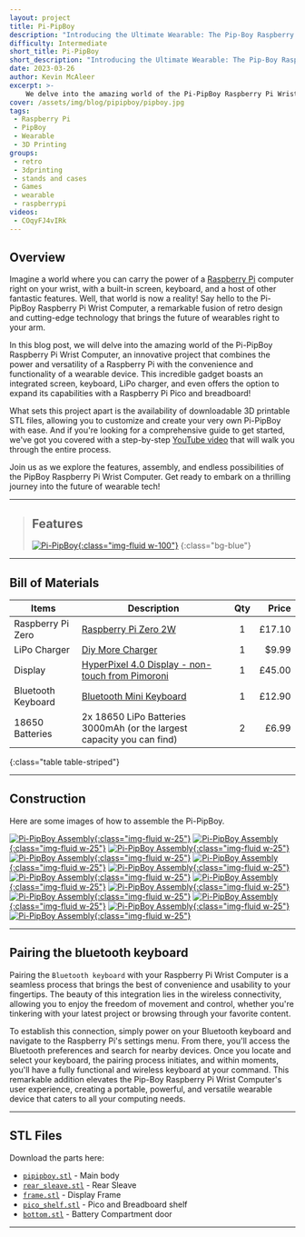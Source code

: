 ```yaml
---
layout: project
title: Pi-PipBoy
description: "Introducing the Ultimate Wearable: The Pip-Boy Raspberry Pi Wrist Computer"
difficulty: Intermediate
short_title: Pi-PipBoy
short_description: "Introducing the Ultimate Wearable: The Pip-Boy Raspberry Pi Wrist Computer"
date: 2023-03-26
author: Kevin McAleer
excerpt: >- 
    We delve into the amazing world of the Pi-PipBoy Raspberry Pi Wrist Computer, an innovative project that combines the power and versatility of a Raspberry Pi with the convenience and functionality of a wearable device.
cover: /assets/img/blog/pipipboy/pipboy.jpg
tags: 
 - Raspberry Pi
 - PipBoy
 - Wearable
 - 3D Printing
groups:
 - retro
 - 3dprinting
 - stands and cases
 - Games
 - wearable
 - raspberrypi
videos:
 - COqyFJ4vIRk
---
```


## Overview

Imagine a world where you can carry the power of a [Raspberry Pi](https://www.raspberrypi.com) computer right on your wrist, with a built-in screen, keyboard, and a host of other fantastic features. Well, that world is now a reality! Say hello to the Pi-PipBoy Raspberry Pi Wrist Computer, a remarkable fusion of retro design and cutting-edge technology that brings the future of wearables right to your arm.

In this blog post, we will delve into the amazing world of the Pi-PipBoy Raspberry Pi Wrist Computer, an innovative project that combines the power and versatility of a Raspberry Pi with the convenience and functionality of a wearable device. This incredible gadget boasts an integrated screen, keyboard, LiPo charger, and even offers the option to expand its capabilities with a Raspberry Pi Pico and breadboard!

What sets this project apart is the availability of downloadable 3D printable STL files, allowing you to customize and create your very own Pi-PipBoy with ease. And if you're looking for a comprehensive guide to get started, we've got you covered with a step-by-step [YouTube video](#video) that will walk you through the entire process.

Join us as we explore the features, assembly, and endless possibilities of the PipBoy Raspberry Pi Wrist Computer. Get ready to embark on a thrilling journey into the future of wearable tech!

---

> ## Features
>
>[![Pi-PipBoy](/assets/img/blog/pipipboy/pip14.jpg){:class="img-fluid w-100"}](/assets/img/blog/pipipboy/pip14.jpg)
{:class="bg-blue"}

---

## Bill of Materials

Items              | Description                                                                                 | Qty |  Price
-------------------|---------------------------------------------------------------------------------------------|:---:|------:
Raspberry Pi Zero  | [Raspberry Pi Zero 2W](collabs.shop/avsoj3)                                                 |  1  | £17.10
LiPo Charger       | [Diy More Charger](https://www.diymore.cc)                                                  |  1  |  $9.99
Display            | [HyperPixel 4.0 Display - non-touch from Pimoroni](collabs.shop/fy68t8)                     |  1  | £45.00
Bluetooth Keyboard | [Bluetooth Mini Keyboard](https://shop.pimoroni.com/products/mini-bluetooth-keyboard-black) |  1  | £12.90
18650 Batteries    | 2x 18650 LiPo Batteries 3000mAh (or the largest capacity you can find)                      |  2  |  £6.99
{:class="table table-striped"}

---

## Construction

Here are some images of how to assemble the Pi-PipBoy.

[![Pi-PipBoy Assembly](/assets/img/blog/pipipboy/pip01.png){:class="img-fluid w-25"}](/assets/img/blog/pipipboy/pip01.png)
[![Pi-PipBoy Assembly](/assets/img/blog/pipipboy/pip02.png){:class="img-fluid w-25"}](/assets/img/blog/pipipboy/pip02.png)
[![Pi-PipBoy Assembly](/assets/img/blog/pipipboy/pip03.png){:class="img-fluid w-25"}](/assets/img/blog/pipipboy/pip03.png)
[![Pi-PipBoy Assembly](/assets/img/blog/pipipboy/pip04.png){:class="img-fluid w-25"}](/assets/img/blog/pipipboy/pip04.png)
[![Pi-PipBoy Assembly](/assets/img/blog/pipipboy/pip05.png){:class="img-fluid w-25"}](/assets/img/blog/pipipboy/pip05.png)
[![Pi-PipBoy Assembly](/assets/img/blog/pipipboy/pip06.png){:class="img-fluid w-25"}](/assets/img/blog/pipipboy/pip06.png)
[![Pi-PipBoy Assembly](/assets/img/blog/pipipboy/pip07.png){:class="img-fluid w-25"}](/assets/img/blog/pipipboy/pip07.png)
[![Pi-PipBoy Assembly](/assets/img/blog/pipipboy/pip08.png){:class="img-fluid w-25"}](/assets/img/blog/pipipboy/pip08.png)
[![Pi-PipBoy Assembly](/assets/img/blog/pipipboy/pip09.png){:class="img-fluid w-25"}](/assets/img/blog/pipipboy/pip09.png)
[![Pi-PipBoy Assembly](/assets/img/blog/pipipboy/pip10.png){:class="img-fluid w-25"}](/assets/img/blog/pipipboy/pip10.png)
[![Pi-PipBoy Assembly](/assets/img/blog/pipipboy/pip11.png){:class="img-fluid w-25"}](/assets/img/blog/pipipboy/pip11.png)
[![Pi-PipBoy Assembly](/assets/img/blog/pipipboy/pip12.png){:class="img-fluid w-25"}](/assets/img/blog/pipipboy/pip12.png)
[![Pi-PipBoy Assembly](/assets/img/blog/pipipboy/pip13.png){:class="img-fluid w-25"}](/assets/img/blog/pipipboy/pip13.png)

---

## Pairing the bluetooth keyboard

Pairing the `Bluetooth keyboard` with your Raspberry Pi Wrist Computer is a seamless process that brings the best of convenience and usability to your fingertips. The beauty of this integration lies in the wireless connectivity, allowing you to enjoy the freedom of movement and control, whether you're tinkering with your latest project or browsing through your favorite content. 

To establish this connection, simply power on your Bluetooth keyboard and navigate to the Raspberry Pi's settings menu. From there, you'll access the Bluetooth preferences and search for nearby devices. Once you locate and select your keyboard, the pairing process initiates, and within moments, you'll have a fully functional and wireless keyboard at your command. This remarkable addition elevates the Pip-Boy Raspberry Pi Wrist Computer's user experience, creating a portable, powerful, and versatile wearable device that caters to all your computing needs.

---

## STL Files

Download the parts here:

* [`pipipboy.stl`](/assets/stl/pipipboy/pipipboy.stl) - Main body
* [`rear_sleave.stl`](/assets/stl/pipipboy/rear_sleave.stl) - Rear Sleave
* [`frame.stl`](/assets/stl/pipipboy/frame.stl) - Display Frame
* [`pico_shelf.stl`](/assets/stl/pipipboy/pico_shelf.stl) - Pico and Breadboard shelf
* [`bottom.stl`](/assets/stl/pipipboy/bottom.stl) - Battery Compartment door

---
